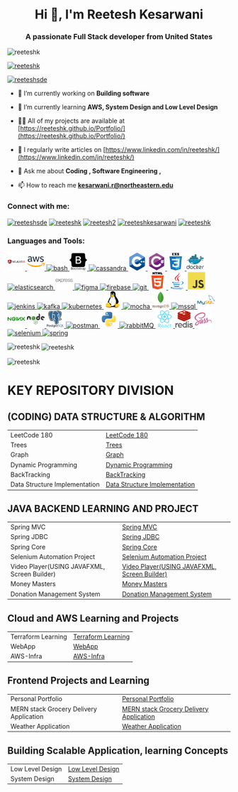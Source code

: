 <h1 align="center">Hi 👋, I'm Reetesh Kesarwani</h1>
<h3 align="center">A passionate Full Stack developer from United States</h3>

<p align="left"> <img src="https://komarev.com/ghpvc/?username=reeteshk&label=Profile%20views&color=0e75b6&style=flat" alt="reeteshk" /> </p>

<p align="left"> <a href="https://github.com/ryo-ma/github-profile-trophy"><img src="https://github-profile-trophy.vercel.app/?username=reeteshk" alt="reeteshk" /></a> </p>

<p align="left"> <a href="https://twitter.com/reeteshsde" target="blank"><img src="https://img.shields.io/twitter/follow/reeteshsde?logo=twitter&style=for-the-badge" alt="reeteshsde" /></a> </p>

- 🔭 I’m currently working on **Building software**

- 🌱 I’m currently learning **AWS, System Design and Low Level Design**

- 👨‍💻 All of my projects are available at [https://reeteshk.github.io/Portfolio/](https://reeteshk.github.io/Portfolio/)

- 📝 I regularly write articles on [https://www.linkedin.com/in/reeteshk/](https://www.linkedin.com/in/reeteshk/)

- 💬 Ask me about **Coding , Software Engineering ,**

- 📫 How to reach me **kesarwani.r@northeastern.edu**

<h3 align="left">Connect with me:</h3>
<p align="left">
<a href="https://twitter.com/reeteshsde" target="blank"><img align="center" src="https://raw.githubusercontent.com/rahuldkjain/github-profile-readme-generator/master/src/images/icons/Social/twitter.svg" alt="reeteshsde" height="30" width="40" /></a>
<a href="https://linkedin.com/in/reeteshk" target="blank"><img align="center" src="https://raw.githubusercontent.com/rahuldkjain/github-profile-readme-generator/master/src/images/icons/Social/linked-in-alt.svg" alt="reeteshk" height="30" width="40" /></a>
<a href="https://fb.com/reetesh2" target="blank"><img align="center" src="https://raw.githubusercontent.com/rahuldkjain/github-profile-readme-generator/master/src/images/icons/Social/facebook.svg" alt="reetesh2" height="30" width="40" /></a>
<a href="https://instagram.com/reetesh_kesarwani" target="blank"><img align="center" src="https://raw.githubusercontent.com/rahuldkjain/github-profile-readme-generator/master/src/images/icons/Social/instagram.svg" alt="reeteshkesarwani" height="30" width="40" /></a>
<a href="https://www.leetcode.com/reeteshk" target="blank"><img align="center" src="https://raw.githubusercontent.com/rahuldkjain/github-profile-readme-generator/master/src/images/icons/Social/leet-code.svg" alt="reeteshk" height="30" width="40" /></a>
</p>

<h3 align="left">Languages and Tools:</h3>
<p align="left"> <a href="https://angular.io" target="_blank" rel="noreferrer"> <img src="https://raw.githubusercontent.com/devicons/devicon/master/icons/angularjs/angularjs-original-wordmark.svg" alt="angularjs" width="40" height="40"/> </a> <a href="https://aws.amazon.com" target="_blank" rel="noreferrer"> <img src="https://raw.githubusercontent.com/devicons/devicon/master/icons/amazonwebservices/amazonwebservices-original-wordmark.svg" alt="aws" width="40" height="40"/> </a> <a href="https://www.gnu.org/software/bash/" target="_blank" rel="noreferrer"> <img src="https://www.vectorlogo.zone/logos/gnu_bash/gnu_bash-icon.svg" alt="bash" width="40" height="40"/> </a> <a href="https://getbootstrap.com" target="_blank" rel="noreferrer"> <img src="https://raw.githubusercontent.com/devicons/devicon/master/icons/bootstrap/bootstrap-plain-wordmark.svg" alt="bootstrap" width="40" height="40"/> </a> <a href="https://cassandra.apache.org/" target="_blank" rel="noreferrer"> <img src="https://www.vectorlogo.zone/logos/apache_cassandra/apache_cassandra-icon.svg" alt="cassandra" width="40" height="40"/> </a> <a href="https://www.w3schools.com/cpp/" target="_blank" rel="noreferrer"> <img src="https://raw.githubusercontent.com/devicons/devicon/master/icons/cplusplus/cplusplus-original.svg" alt="cplusplus" width="40" height="40"/> </a> <a href="https://www.w3schools.com/cs/" target="_blank" rel="noreferrer"> <img src="https://raw.githubusercontent.com/devicons/devicon/master/icons/csharp/csharp-original.svg" alt="csharp" width="40" height="40"/> </a> <a href="https://www.w3schools.com/css/" target="_blank" rel="noreferrer"> <img src="https://raw.githubusercontent.com/devicons/devicon/master/icons/css3/css3-original-wordmark.svg" alt="css3" width="40" height="40"/> </a> <a href="https://www.docker.com/" target="_blank" rel="noreferrer"> <img src="https://raw.githubusercontent.com/devicons/devicon/master/icons/docker/docker-original-wordmark.svg" alt="docker" width="40" height="40"/> </a> <a href="https://www.elastic.co" target="_blank" rel="noreferrer"> <img src="https://www.vectorlogo.zone/logos/elastic/elastic-icon.svg" alt="elasticsearch" width="40" height="40"/> </a> <a href="https://expressjs.com" target="_blank" rel="noreferrer"> <img src="https://raw.githubusercontent.com/devicons/devicon/master/icons/express/express-original-wordmark.svg" alt="express" width="40" height="40"/> </a> <a href="https://www.figma.com/" target="_blank" rel="noreferrer"> <img src="https://www.vectorlogo.zone/logos/figma/figma-icon.svg" alt="figma" width="40" height="40"/> </a> <a href="https://firebase.google.com/" target="_blank" rel="noreferrer"> <img src="https://www.vectorlogo.zone/logos/firebase/firebase-icon.svg" alt="firebase" width="40" height="40"/> </a> <a href="https://git-scm.com/" target="_blank" rel="noreferrer"> <img src="https://www.vectorlogo.zone/logos/git-scm/git-scm-icon.svg" alt="git" width="40" height="40"/> </a> <a href="https://www.w3.org/html/" target="_blank" rel="noreferrer"> <img src="https://raw.githubusercontent.com/devicons/devicon/master/icons/html5/html5-original-wordmark.svg" alt="html5" width="40" height="40"/> </a> <a href="https://www.java.com" target="_blank" rel="noreferrer"> <img src="https://raw.githubusercontent.com/devicons/devicon/master/icons/java/java-original.svg" alt="java" width="40" height="40"/> </a> <a href="https://developer.mozilla.org/en-US/docs/Web/JavaScript" target="_blank" rel="noreferrer"> <img src="https://raw.githubusercontent.com/devicons/devicon/master/icons/javascript/javascript-original.svg" alt="javascript" width="40" height="40"/> </a> <a href="https://www.jenkins.io" target="_blank" rel="noreferrer"> <img src="https://www.vectorlogo.zone/logos/jenkins/jenkins-icon.svg" alt="jenkins" width="40" height="40"/> </a> <a href="https://kafka.apache.org/" target="_blank" rel="noreferrer"> <img src="https://www.vectorlogo.zone/logos/apache_kafka/apache_kafka-icon.svg" alt="kafka" width="40" height="40"/> </a> <a href="https://kubernetes.io" target="_blank" rel="noreferrer"> <img src="https://www.vectorlogo.zone/logos/kubernetes/kubernetes-icon.svg" alt="kubernetes" width="40" height="40"/> </a> <a href="https://www.linux.org/" target="_blank" rel="noreferrer"> <img src="https://raw.githubusercontent.com/devicons/devicon/master/icons/linux/linux-original.svg" alt="linux" width="40" height="40"/> </a> <a href="https://mochajs.org" target="_blank" rel="noreferrer"> <img src="https://www.vectorlogo.zone/logos/mochajs/mochajs-icon.svg" alt="mocha" width="40" height="40"/> </a> <a href="https://www.mongodb.com/" target="_blank" rel="noreferrer"> <img src="https://raw.githubusercontent.com/devicons/devicon/master/icons/mongodb/mongodb-original-wordmark.svg" alt="mongodb" width="40" height="40"/> </a> <a href="https://www.microsoft.com/en-us/sql-server" target="_blank" rel="noreferrer"> <img src="https://www.svgrepo.com/show/303229/microsoft-sql-server-logo.svg" alt="mssql" width="40" height="40"/> </a> <a href="https://www.mysql.com/" target="_blank" rel="noreferrer"> <img src="https://raw.githubusercontent.com/devicons/devicon/master/icons/mysql/mysql-original-wordmark.svg" alt="mysql" width="40" height="40"/> </a> <a href="https://www.nginx.com" target="_blank" rel="noreferrer"> <img src="https://raw.githubusercontent.com/devicons/devicon/master/icons/nginx/nginx-original.svg" alt="nginx" width="40" height="40"/> </a> <a href="https://nodejs.org" target="_blank" rel="noreferrer"> <img src="https://raw.githubusercontent.com/devicons/devicon/master/icons/nodejs/nodejs-original-wordmark.svg" alt="nodejs" width="40" height="40"/> </a> <a href="https://www.postgresql.org" target="_blank" rel="noreferrer"> <img src="https://raw.githubusercontent.com/devicons/devicon/master/icons/postgresql/postgresql-original-wordmark.svg" alt="postgresql" width="40" height="40"/> </a> <a href="https://postman.com" target="_blank" rel="noreferrer"> <img src="https://www.vectorlogo.zone/logos/getpostman/getpostman-icon.svg" alt="postman" width="40" height="40"/> </a> <a href="https://www.python.org" target="_blank" rel="noreferrer"> <img src="https://raw.githubusercontent.com/devicons/devicon/master/icons/python/python-original.svg" alt="python" width="40" height="40"/> </a> <a href="https://www.rabbitmq.com" target="_blank" rel="noreferrer"> <img src="https://www.vectorlogo.zone/logos/rabbitmq/rabbitmq-icon.svg" alt="rabbitMQ" width="40" height="40"/> </a> <a href="https://reactjs.org/" target="_blank" rel="noreferrer"> <img src="https://raw.githubusercontent.com/devicons/devicon/master/icons/react/react-original-wordmark.svg" alt="react" width="40" height="40"/> </a> <a href="https://redis.io" target="_blank" rel="noreferrer"> <img src="https://raw.githubusercontent.com/devicons/devicon/master/icons/redis/redis-original-wordmark.svg" alt="redis" width="40" height="40"/> </a> <a href="https://sass-lang.com" target="_blank" rel="noreferrer"> <img src="https://raw.githubusercontent.com/devicons/devicon/master/icons/sass/sass-original.svg" alt="sass" width="40" height="40"/> </a> <a href="https://www.selenium.dev" target="_blank" rel="noreferrer"> <img src="https://raw.githubusercontent.com/detain/svg-logos/780f25886640cef088af994181646db2f6b1a3f8/svg/selenium-logo.svg" alt="selenium" width="40" height="40"/> </a> <a href="https://spring.io/" target="_blank" rel="noreferrer"> <img src="https://www.vectorlogo.zone/logos/springio/springio-icon.svg" alt="spring" width="40" height="40"/> </a> </p>

<p><img align="left" src="https://github-readme-stats.vercel.app/api/top-langs?username=reeteshk&show_icons=true&locale=en&layout=compact" alt="reeteshk" /></p>

<p>&nbsp;<img align="center" src="https://github-readme-stats.vercel.app/api?username=reeteshk&show_icons=true&locale=en" alt="reeteshk" /></p>

<p><img align="center" src="https://github-readme-streak-stats.herokuapp.com/?user=reeteshk&" alt="reeteshk" /></p>



# KEY REPOSITORY DIVISION 


<h2> (CODING) DATA STRUCTURE & ALGORITHM</h2>


<table>
  <tr>
    <td > LeetCode 180 </td>
    <td> <a href="https://github.com/reeteshk/Leetcode180"> LeetCode 180 </a></td>
  </tr>
  <tr>
    <td > Trees </td>
    <td> <a href="https://github.com/reeteshk/Trees"> Trees </a></td>
  </tr>
   <tr>
   <td > Graph </td>
    <td> <a href="https://github.com/reeteshk/Graph"> Graph </a></td>
  </tr>
   <tr>
   <td > Dynamic Programming </td>
    <td> <a href="https://github.com/reeteshk/DP"> Dynamic Programming </a></td>
  </tr>
   <tr>
   <td > BackTracking </td>
    <td> <a href="https://github.com/reeteshk/BackTracking"> BackTracking</a></td>
  </tr>
 <tr>
 <td > Data Structure Implementation </td>
    <td> <a href="https://github.com/reeteshk/Data-Structure-Implementation"> Data Structure Implementation </a></td>
  </tr>
</table>



<h2> JAVA BACKEND LEARNING AND PROJECT </h2>


<table>
  <tr>
    <td > Spring MVC </td>
    <td> <a href="https://github.com/reeteshk/springMVC"> Spring MVC </a></td>
  </tr>
  <tr>
    <td > Spring JDBC </td>
    <td> <a href="https://github.com/reeteshk/springJDBC"> Spring JDBC </a></td>
  </tr>
   <tr>
   <td > Spring Core </td>
    <td> <a href="https://github.com/reeteshk/SpringCore"> Spring Core </a></td>
  </tr>
   <tr>
   <td > Selenium Automation Project </td>
    <td> <a href="https://github.com/reeteshk/Selenium-Automation-Management"> Selenium Automation Project </a></td>
  </tr>
   <tr>
   <td > Video Player(USING JAVAFXML, Screen Builder) </td>
    <td> <a href="https://github.com/reeteshk/VideoPlayer"> Video Player(USING JAVAFXML, Screen Builder) </a></td>
  </tr>
 <tr>
 <td > Money Masters </td>
    <td> <a href="https://github.com/reeteshk/MoneyMasters"> Money Masters  </a></td>
  </tr>
  <tr>
 <td > Donation Management System </td>
    <td> <a href="https://github.com/reeteshk/Donation-Management-System"> Donation Management System  </a></td>
  </tr>
</table>


<h2> Cloud and AWS Learning and Projects </h2>


<table>
  <tr>
    <td > Terraform Learning </td>
    <td> <a href="https://github.com/reeteshk/Terraform-Learning"> Terraform Learning </a></td>
  </tr>
  <tr>
    <td > WebApp </td>
    <td> <a href="https://github.com/reeteshk/webapp"> WebApp </a></td>
  </tr>
   <tr>
   <td > AWS-Infra </td>
    <td> <a href="https://github.com/reeteshk/aws-infra"> AWS-Infra </a></td>
  </tr>
</table>

<h2> Frontend Projects and Learning </h2>


<table>
  <tr>
    <td > Personal Portfolio </td>
    <td> <a href="https://github.com/reeteshk/Portfolio"> Personal Portfolio  </a></td>
  </tr>
  <tr>
   <td > MERN stack Grocery Delivery Application </td>
    <td> <a href="https://github.com/reeteshk/FinalProject_WebDesign">MERN stack Grocery Delivery Application  </a></td>
  </tr>
  <tr>
    <td > Weather Application </td>
    <td> <a href="https://github.com/reeteshk/weatherApp"> Weather Application </a></td>
  </tr>
</table>


<h2> Building Scalable Application, learning Concepts </h2>


<table>
  <tr>
    <td > Low Level Design </td>
    <td> <a href="https://github.com/reeteshk/LLD"> Low Level Design </a></td>
  </tr>
  <tr>

<tr>
    <td > System Design </td>
    <td> <a href="https://github.com/reeteshk/System-Design"> System Design </a></td>
  </tr>
  <tr>
  
</table>